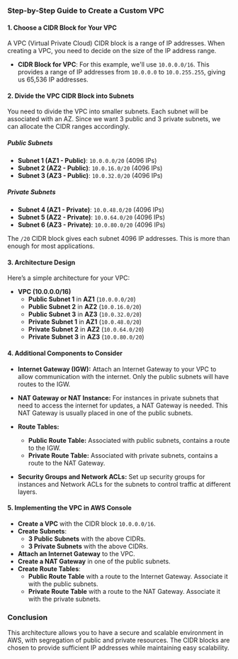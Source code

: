 ### Step-by-Step Guide to Create a Custom VPC

#### 1. **Choose a CIDR Block for Your VPC**

A VPC (Virtual Private Cloud) CIDR block is a range of IP addresses. When creating a VPC, you need to decide on the size of the IP address range.

- **CIDR Block for VPC**: For this example, we'll use `10.0.0.0/16`. This provides a range of IP addresses from `10.0.0.0` to `10.0.255.255`, giving us 65,536 IP addresses.

#### 2. **Divide the VPC CIDR Block into Subnets**

You need to divide the VPC into smaller subnets. Each subnet will be associated with an AZ. Since we want 3 public and 3 private subnets, we can allocate the CIDR ranges accordingly.

##### **Public Subnets**

- **Subnet 1 (AZ1 - Public)**: `10.0.0.0/20` (4096 IPs)
- **Subnet 2 (AZ2 - Public)**: `10.0.16.0/20` (4096 IPs)
- **Subnet 3 (AZ3 - Public)**: `10.0.32.0/20` (4096 IPs)

##### **Private Subnets**

- **Subnet 4 (AZ1 - Private)**: `10.0.48.0/20` (4096 IPs)
- **Subnet 5 (AZ2 - Private)**: `10.0.64.0/20` (4096 IPs)
- **Subnet 6 (AZ3 - Private)**: `10.0.80.0/20` (4096 IPs)

The `/20` CIDR block gives each subnet 4096 IP addresses. This is more than enough for most applications.

#### 3. **Architecture Design**

Here’s a simple architecture for your VPC:

- **VPC (10.0.0.0/16)**
  - **Public Subnet 1** in **AZ1** (`10.0.0.0/20`)
  - **Public Subnet 2** in **AZ2** (`10.0.16.0/20`)
  - **Public Subnet 3** in **AZ3** (`10.0.32.0/20`)
  - **Private Subnet 1** in **AZ1** (`10.0.48.0/20`)
  - **Private Subnet 2** in **AZ2** (`10.0.64.0/20`)
  - **Private Subnet 3** in **AZ3** (`10.0.80.0/20`)

#### 4. **Additional Components to Consider**

- **Internet Gateway (IGW):** Attach an Internet Gateway to your VPC to allow communication with the internet. Only the public subnets will have routes to the IGW.
  
- **NAT Gateway or NAT Instance:** For instances in private subnets that need to access the internet for updates, a NAT Gateway is needed. This NAT Gateway is usually placed in one of the public subnets.

- **Route Tables:**
  - **Public Route Table:** Associated with public subnets, contains a route to the IGW.
  - **Private Route Table:** Associated with private subnets, contains a route to the NAT Gateway.

- **Security Groups and Network ACLs:** Set up security groups for instances and Network ACLs for the subnets to control traffic at different layers.

#### 5. **Implementing the VPC in AWS Console**

- **Create a VPC** with the CIDR block `10.0.0.0/16`.
- **Create Subnets**:
  - **3 Public Subnets** with the above CIDRs.
  - **3 Private Subnets** with the above CIDRs.
- **Attach an Internet Gateway** to the VPC.
- **Create a NAT Gateway** in one of the public subnets.
- **Create Route Tables**:
  - **Public Route Table** with a route to the Internet Gateway. Associate it with the public subnets.
  - **Private Route Table** with a route to the NAT Gateway. Associate it with the private subnets.

### Conclusion

This architecture allows you to have a secure and scalable environment in AWS, with segregation of public and private resources. The CIDR blocks are chosen to provide sufficient IP addresses while maintaining easy scalability.

